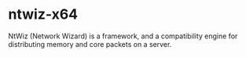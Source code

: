 # ntwiz-x64
NtWiz (Network Wizard) is a framework, and a compatibility engine for distributing memory and core packets on a server.
